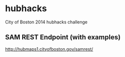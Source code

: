 hubhacks
=========

City of Boston 2014 hubhacks challenge

SAM REST Endpoint (with examples)
-----
http://hubmaps1.cityofboston.gov/samrest/

